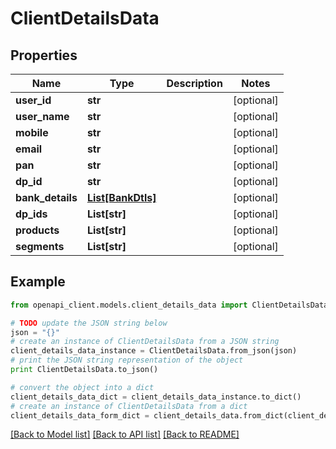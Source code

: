 # ClientDetailsData


## Properties

Name | Type | Description | Notes
------------ | ------------- | ------------- | -------------
**user_id** | **str** |  | [optional] 
**user_name** | **str** |  | [optional] 
**mobile** | **str** |  | [optional] 
**email** | **str** |  | [optional] 
**pan** | **str** |  | [optional] 
**dp_id** | **str** |  | [optional] 
**bank_details** | [**List[BankDtls]**](BankDtls.md) |  | [optional] 
**dp_ids** | **List[str]** |  | [optional] 
**products** | **List[str]** |  | [optional] 
**segments** | **List[str]** |  | [optional] 

## Example

```python
from openapi_client.models.client_details_data import ClientDetailsData

# TODO update the JSON string below
json = "{}"
# create an instance of ClientDetailsData from a JSON string
client_details_data_instance = ClientDetailsData.from_json(json)
# print the JSON string representation of the object
print ClientDetailsData.to_json()

# convert the object into a dict
client_details_data_dict = client_details_data_instance.to_dict()
# create an instance of ClientDetailsData from a dict
client_details_data_form_dict = client_details_data.from_dict(client_details_data_dict)
```
[[Back to Model list]](../README.md#documentation-for-models) [[Back to API list]](../README.md#documentation-for-api-endpoints) [[Back to README]](../README.md)


